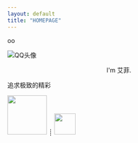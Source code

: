 ```yaml
---
layout: default
title: "HOMEPAGE"
---
```


<div class="menu">oo</div>

 ![QQ头像](https://q1.qlogo.cn/g?b=qq&nk=1764712330&s=640)
 <center>I'm 艾菲.</center>

 <div class="main">
 <div id="hitokoto" ><p id="hitokoto_text">追求极致的精彩</p></div>
 <script>
  var xhr = new XMLHttpRequest();
  xhr.open('get', 'https://v1.hitokoto.cn');
  xhr.onreadystatechange = function () {
    if (xhr.readyState === 4) {
      var data = JSON.parse(xhr.responseText);
      var hitokoto = document.getElementById('hitokoto_text');
      hitokoto.innerText = data.hitokoto;
    }
  }
  xhr.send();
</script>
 </div>
<footer>
<a href="https://dash.cloudflare.com" target="_blank" rel="nofollow"><img src="https://cdn.jsdelivr.net/gh/ooiv7oo/ling@gh-pages/assets/images/CloudFlare.png" style="width:5.58rem;"></a>
┊
<a href="https://github.com" target="_blank" rel="nofollow"><img src="https://cdn.jsdelivr.net/gh/ooiv7oo/ling@gh-pages/assets/images/GitHub.png" style="width:3rem;"></a>
</footer>
